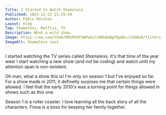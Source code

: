 ```yaml
---
Title: I Started to Watch Shameless
Published: 2023-12-22 21:29:49
Author: Pablo Morales
Layout: blog
Tag: Shameless, Netflix, TV
Description: What a wild show.
Image: https://ew.com/thmb/KM1MYEP2WPwXzC2ORk8aBpTbpBk=/1500x0/filters:no_upscale():max_bytes(150000):strip_icc():format(webp)/shameless_s9_group_group_139r-2000-27b7d754c12646f0a74d11395d6796c3.jpg
ImageAlt: Shameless cast
---
```

I started watching the TV series called *Shameless*. It's that time of tha year wear I start watching a new show (and not be coding) and watch until my attention span is non-existent.

Oh man, what a show this is! I'm only on season 1 but I've enjoyed so far. For a show made in 2011, it definetly surpises me that certain things were allowed. I feel that the early 2010's was a turning point for things allowed in shows such as this one. 

Season 1 is a roller coaster. I love learning all the back story of all the characters. Fiona is a boss for keeping her family together. 


